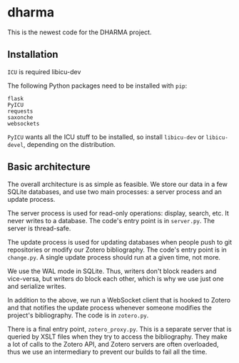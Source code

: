# dharma

This is the newest code for the DHARMA project.

## Installation

`ICU` is required libicu-dev

The following Python packages need to be installed with `pip`:

	flask
	PyICU
	requests
	saxonche
	websockets

`PyICU` wants all the ICU stuff to be installed, so install `libicu-dev` or
`libicu-devel`, depending on the distribution.

##  Basic architecture

The overall architecture is as simple as feasible. We store our data in a few
SQLite databases, and use two main processes: a server process and an update
process.

The server process is used for read-only operations: display, search, etc. It
never writes to a database. The code's entry point is in `server.py`. The
server is thread-safe.

The update process is used for updating databases when people push to git
repositories or modify our Zotero bibliography. The code's entry point is in
`change.py`. A single update process should run at a given time, not more.

We use the WAL mode in SQLite. Thus, writers don't block readers and vice-versa,
but writers do block each other, which is why we use just one and serialize
writes.

In addition to the above, we run a WebSocket client that is hooked to Zotero
and that notifies the update process whenever someone modifies the project's
bibliography. The code is in `zotero.py`.

There is a final entry point, `zotero_proxy.py`. This is a separate server
that is queried by XSLT files when they try to access the bibliography. They
make a lot of calls to the Zotero API, and Zotero servers are often overloaded,
thus we use an intermediary to prevent our builds to fail all the time.
